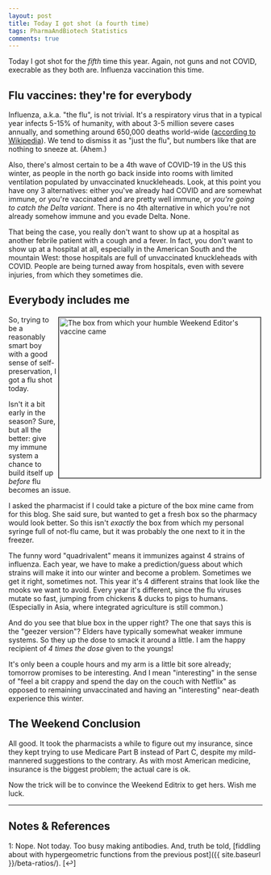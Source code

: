 ```yaml
---
layout: post
title: Today I got shot (a fourth time)
tags: PharmaAndBiotech Statistics
comments: true
---
```


Today I got shot for the _fifth_ time this year.  Again, not guns and not COVID, execrable
as they both are.  Influenza vaccination this time.  


## Flu vaccines: they're for everybody  

Influenza, a.k.a. "the flu", is not trivial.  It's a respiratory virus that in a typical
year infects 5-15% of humanity, with about 3-5 million severe cases annually, and
something around 650,000 deaths world-wide
([according to Wikipedia](https://en.wikipedia.org/wiki/Influenza)).  We tend to dismiss
it as "just the flu", but numbers like that are nothing to sneeze at.  (Ahem.)  

Also, there's almost certain to be a 4th wave of COVID-19 in the US this winter, as people
in the north go back inside into rooms with limited ventilation populated by unvaccinated
knuckleheads.  Look, at this point you have ony 3 alternatives: either you've already had
COVID and are somewhat immune, or you're vaccinated and are pretty well immune, or 
_you're going to catch the Delta variant_.  There is no 4th alternative in which you're
not already somehow immune and you evade Delta.  None.  

That being the case, you really don't want to show up at a hospital as another febrile
patient with a cough and a fever.  In fact, you don't want to show up at a hospital at
all, especially in the American South and the mountain West: those hospitals are full of
unvaccinated knuckleheads with COVID.  People are being turned away from hospitals, even
with severe injuries, from which they sometimes die.  


## Everybody includes me  

<img src="{{ site.baseurl }}/images/2021-09-14-today-i-got-shot-a-fifth-time-flu-vaccine.jpg" width="400" height="318" alt="The box from which your humble Weekend Editor's vaccine came" title = "The box from which your humble Weekend Editor's vaccine came" style="float: right; margin: 3px 3px 3px 3px; border: 1px solid #000000;">
So, trying to be a reasonably smart boy with a good sense of self-preservation, I got a
flu shot today.  

Isn't it a bit early in the season?  Sure, but all the better: give my immune system a
chance to build itself up _before_ flu becomes an issue.  

I asked the pharmacist if I could take a picture of the box mine came from for this blog.
She said sure, but wanted to get a fresh box so the pharmacy would look better.  So this
isn't _exactly_ the box from which my personal syringe full of not-flu came, but it was
probably the one next to it in the freezer.  

The funny word "quadrivalent" means it immunizes against 4 strains of influenza.  Each
year, we have to make a prediction/guess about which strains will make it into our winter
and become a problem.  Sometimes we get it right, sometimes not.  This year it's 4
different strains that look like the mooks we want to avoid.  Every year it's different,
since the flu viruses mutate so fast, jumping from chickens & ducks to pigs to
humans. (Especially in Asia, where integrated agriculture is still common.)  

And do you see that blue box in the upper right?  The one that says this is the "geezer
version"?  Elders have typically somewhat weaker immune systems.  So they up the dose to
smack it around a little.  I am the happy recipient of _4 times the dose_ given to the
youngs!  

It's only been a couple hours and my arm is a little bit sore already; tomorrow
promises to be interesting.  And I mean "interesting" in the sense of "feel a bit crappy
and spend the day on the couch with Netflix" as opposed to remaining unvaccinated and
having an "interesting" near-death experience this winter.  


## The Weekend Conclusion  

All good.  It took the pharmacists a while to figure out my insurance, since they kept
trying to use Medicare Part B instead of Part C, despite my mild-mannered suggestions to
the contrary.  As with most American medicine, insurance is the biggest problem; the
actual care is ok.  

Now the trick will be to convince the Weekend Editrix to get hers.  Wish me luck.  

---

## Notes &amp; References  

<!--
<sup id="fn1a">[[1]](#fn1)</sup>
<a id="fn1">1</a>: [↩](#fn1a)  
<img src="{{ site.baseurl }}/images/***" width="400" height="***" alt="***" title = "***" style="float: right; margin: 3px 3px 3px 3px; border: 1px solid #000000;">
-->

<a id="fn1">1</a>: Nope.  Not today.  Too busy making antibodies.  And, truth be told,
[fiddling about with hypergeometric functions from the previous post]({{ site.baseurl }}/beta-ratios/). [↩]  
